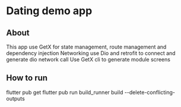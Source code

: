 # Dating demo app

## About

This app use GetX for state management, route management and dependency injection
Networking use Dio and retrofit to connect and generate dio network call
Use GetX cli to generate module screens

## How to run

flutter pub get
flutter pub run build_runner build --delete-conflicting-outputs




